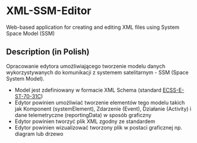 # XML-SSM-Editor
Web-based application for creating and editing XML files using System Space Model (SSM)

## Description (in Polish)
Opracowanie edytora umożliwiającego tworzenie modelu danych wykorzystywanych do komunikacji z systemem satelitarnym - SSM (Space System Model).

- Model jest zdefiniowany w formacie XML Schema (standard [ECSS-E-ST-70-31C](https://confluence-lesia.obspm.fr/download/attachments/3113613/ECSS-E-ST-70-31C%2831July2008%29.pdf?version=1&modificationDate=1494335253613&api=v2))
- Edytor powinien umożliwiać tworzenie elementów tego modelu takich jak Komponent (systemElement), Zdarzenie (Event), Działanie (Activity) i dane telemetryczne (reportingData) w sposób graficzny
- Edytor powinien tworzyć plik XML zgodny ze standardem
- Edytor powinien wizualizować tworzony plik w postaci graficznej np. diagram lub drzewo
